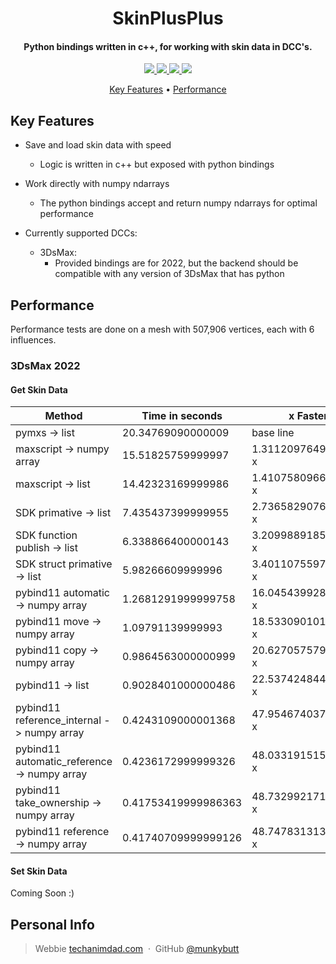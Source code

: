 <h1 align="center">
<!--   <br>
  <a href="http://www.amitmerchant.com/electron-markdownify"><img src="https://raw.githubusercontent.com/amitmerchant1990/electron-markdownify/master/app/img/markdownify.png" alt="SkinPlusPlus" width="200"></a>
  <br> -->
  SkinPlusPlus
  <br>
</h1>

<h4 align="center">Python bindings written in c++, for working with skin data in DCC's</a>.</h4>

<p align="center">
  <a href="https://github.com/munkybutt/SkinPlusPlus/blob/main/LICENSE">
    <img src="https://img.shields.io/github/license/munkybutt/SkinPlusPlus?style=for-the-badge"
  </a>
  <a href="https://github.com/munkybutt/SkinPlusPlus/releases/tag/v0.1.0">
    <!-- <img src="https://badge.fury.io/gh/munkybutt%2FSkinPlusPlus.svg?style=for-the-badge"> -->
    <img src="https://img.shields.io/github/release/munkybutt/SkinPlusPlus?style=for-the-badge&include_prereleases">
  </a>
  <a href="https://saythanks.io/to/munkybutt">
      <img src="https://img.shields.io/badge/Say%20Thanks-!-1EAEDB.svg?style=for-the-badge">
  </a>
  <a href="https://www.paypal.me/munkybuttballs">
    <img src="https://img.shields.io/badge/$-donate-ff69b4.svg?maxAge=2592000&amp;style=for-the-badge">
  </a>
</p>

<p align="center">
  <a href="#key-features">Key Features</a> •
  <a href="#performance">Performance</a>
</p>


## Key Features
* Save and load skin data with speed
  - Logic is written in c++ but exposed with python bindings

* Work directly with numpy ndarrays
  - The python bindings accept and return numpy ndarrays for optimal performance

* Currently supported DCCs:
  - 3DsMax:
  	- Provided bindings are for 2022, but the backend should be compatible with any version of 3DsMax that has python

## Performance
Performance tests are done on a mesh with 507,906 vertices, each with 6 influences.

### 3DsMax 2022
#### Get Skin Data

| Method                                      | Time in seconds     | x Faster             | % Faster             |
|---------------------------------------------|---------------------|----------------------|----------------------|
| pymxs -> list                               | 20.34769090000009   | base line            | base line            |
| maxscript -> numpy array                    | 15.51825759999997   | 1.3112097649416599 x | 131.12097649416597 % |
| maxscript -> list                           | 14.42323169999986   | 1.4107580966060669 x | 141.0758096606067 %  |
| SDK primative -> list                       | 7.435437399999955   | 2.7365829076847867 x | 273.65829076847865 % |
| SDK function publish -> list                | 6.338866400000143   | 3.2099889185232917 x | 320.99889185232917 % |
| SDK struct primative -> list                | 5.98266609999996    | 3.4011075597216136 x | 340.11075597216137 % |
| pybind11 automatic -> numpy array           | 1.2681291999999758  | 16.045439928360988 x | 1604.5439928360988 % |
| pybind11 move -> numpy array                | 1.09791139999993    | 18.533090101807293 x | 1853.3090101807293 % |
| pybind11 copy -> numpy array                | 0.9864563000000999  | 20.627057579740764 x | 2062.7057579740763 % |
| pybind11 -> list                            | 0.9028401000000486  | 22.537424844110262 x | 2253.7424844110265 % |
| pybind11 reference_internal -> numpy array  | 0.4243109000001368  | 47.954674037347445 x | 4795.467403734745 %  |
| pybind11 automatic_reference -> numpy array | 0.4236172999999326  | 48.03319151508526 x  | 4803.3191515085255 % |
| pybind11 take_ownership -> numpy array      | 0.41753419999986363 | 48.73299217167536 x  | 4873.299217167536 %  |
| pybind11 reference -> numpy array           | 0.41740709999999126 | 48.747831313843285 x | 4874.783131384329 %  |

#### Set Skin Data
Coming Soon :)

<!--## 
## How To Use

Support
<a href="https://www.buymeacoffee.com/5Zn8Xh3l9" target="_blank"><img src="https://www.buymeacoffee.com/assets/img/custom_images/purple_img.png" alt="Buy Me A Coffee" style="height: 41px !important;width: 174px !important;box-shadow: 0px 3px 2px 0px rgba(190, 190, 190, 0.5) !important;-webkit-box-shadow: 0px 3px 2px 0px rgba(190, 190, 190, 0.5) !important;" ></a>

<p>Or</p> 

<a href="https://www.patreon.com/amitmerchant">
	<img src="https://c5.patreon.com/external/logo/become_a_patron_button@2x.png" width="160">
</a>

-->

## Personal Info
> Webbie [techanimdad.com](https://techanimdad.com) &nbsp;&middot;&nbsp;
> GitHub [@munkybutt](https://github.com/munkybutt)

